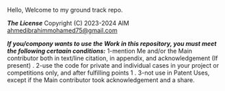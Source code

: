 Hello,
Welcome to my ground track repo.

***The License***
Copyright (C) 2023-2024 AIM <ahmedibrahimmohamed75@gmail.com>

***If you/compony wants to use the Work in this repository, you must meet the following certaain conditions:***
1-mention Me and/or the Main contributor both in text/line citation, in appendix, and acknowledgement (If present) .
2-use the code for private and individual cases in your project or competitions only, and after fulfilling points 1 .
3-not use in Patent Uses, except if the Main contributor took acknowledgement and a share.
